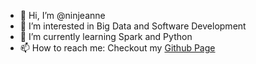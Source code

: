 - 👋 Hi, I’m @ninjeanne
- 👀 I’m interested in Big Data and Software Development
- 🌱 I’m currently learning Spark and Python
- 📫 How to reach me: Checkout my [Github Page](https://ninjeanne.github.io)
